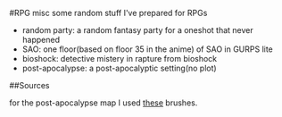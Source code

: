 #RPG misc
some random stuff I've prepared for RPGs

* random party: a random fantasy party for a oneshot that never happened
* SAO: one floor(based on floor 35 in the anime) of SAO in GURPS lite
* bioshock: detective mistery in rapture from bioshock
* post-apocalypse: a post-apocalyptic setting(no plot)

##Sources

for the post-apocalypse map I used [these](http://captscott.deviantart.com/art/Fantasy-Brush-Pack-01-191047320) brushes.